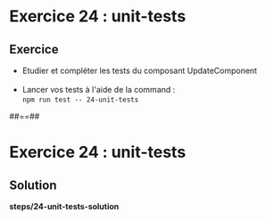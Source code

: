<!-- .slide: class="exercice" -->
# Exercice 24 : unit-tests
## Exercice<br>

- Etudier et compléter les tests du composant UpdateComponent<br><br>
- Lancer vos tests à l'aide de la command : <br>
   `npm run test -- 24-unit-tests`

##==##

<!-- .slide: class="exercice full-center" -->
# Exercice 24 : unit-tests
## Solution
__steps/24-unit-tests-solution__

